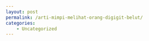 ```yaml
---
layout: post
permalink: /arti-mimpi-melihat-orang-digigit-belut/
categories:
    - Uncategorized
---
```


